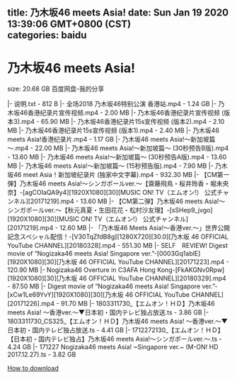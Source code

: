 
title: 乃木坂46 meets Asia!
date: Sun Jan 19 2020 13:39:06 GMT+0800 (CST)    
categories: baidu
---

# 乃木坂46 meets Asia!
size: 20.68 GB
 百度网盘-我的分享
 
|- 说明.txt - 812 B
|- 全场2018 乃木坂46特别公演 香港站.mp4 - 1.24 GB
|- 乃木坂46香港纪录片宣传视频.mp4 - 2.00 MB
|- 乃木坂46香港纪录片宣传视频 (版本3).mp4 - 65.90 MB
|- 乃木坂46香港纪录片15s宣传视频 (版本2).mp4 - 2.10 MB
|- 乃木坂46香港纪录片15s宣传视频 (版本1).mp4 - 2.40 MB
|- 乃木坂46 meets Asia!香港纪录片.mp4 - 1.17 GB
|- 乃木坂46 meets Asia!～新加坡篇～.mp4 - 22.00 MB
|- 乃木坂46 meets Asia!～新加坡篇～ (30秒预告B版).mp4 - 13.60 MB
|- 乃木坂46 meets Asia!～新加坡篇～ (30秒预告A版).mp4 - 13.60 MB
|- 乃木坂46 meets Asia!～新加坡篇～ (15秒预告版).mp4 - 7.90 MB
|- 乃木坂46 meet Asia！新加坡纪录片 (独家中文字幕).mp4 - 932.30 MB
|- 【CM第一弾】乃木坂46 meets Asia!～シンガポールver.～【齋藤飛鳥・桜井玲香・堀未央奈】-[agCOIaQA9y4][1920X1080][30][MUSIC ON! TV（エムオン!） 公式チャンネル][20171219].mp4 - 13.60 MB
|- 【CM第二弾】乃木坂46 meets Asia!～シンガポールver.～【秋元真夏・生田花花・松村沙友理】-[sSHep9_jvgo][1920X1080][30][MUSIC ON! TV（エムオン!） 公式チャンネル][20171219].mp4 - 12.60 MB
|- 「乃木坂46 Meets Asia!〜香港ver.〜」世界公開記念スペシャル配信！-[V30TqZfdB8g][1280X720][30.0][乃木坂 46 OFFICIAL YouTube CHANNEL][20180328].mp4 - 551.30 MB
|- SELF　REVIEW! Digest movie of “Nogizaka46 meets Asia! Singapore ver.”-[0003Gq1ablE][1920X1080][30][乃木坂 46 OFFICIAL YouTube CHANNEL][20171223].mp4 - 120.90 MB
|- Nogizaka46 Overture in C3AFA Hong Kong-[FkAKGNv0Rpw][1920X1080][30][乃木坂 46 OFFICIAL YouTube CHANNEL][20180329].mp4 - 87.50 MB
|- Digest movie of “Nogizaka46 meets Asia! Singapore ver.”-[xCw1Le69YvY][1920X1080][30][乃木坂 46 OFFICIAL YouTube CHANNEL][20171226].mp4 - 91.70 MB
|- 1803311730_【エムオン！ＨＤ】乃木坂46 meets Asia! ～香港ver.～▼日本初・国内テレビ独占放送.ts - 3.86 GB
|- 1803311730_CS325_【エムオン！ＨＤ】乃木坂46 meets Asia! ～香港ver.～▼日本初・国内テレビ独占放送.ts - 4.41 GB
|- 1712272130_【エムオン！ＨＤ】【日本初・国内テレビ独占】乃木坂46 meets Asia!～シンガポールver.～.ts - 4.24 GB
|- 171227 Nogizaka46 meets Asia! ~Singapore ver.~ (M-ON! HD 2017.12.27).ts - 3.82 GB

[How to download](https://bpcam.bemobtrk.com/go/2ceec3aa-1ca2-46d6-b9ff-aaa5c184517c?jno=585)